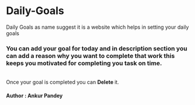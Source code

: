 # Daily-Goals

Daily Goals as name suggest it is a website which helps in setting your daily goals

<h3> You can add your goal for today and in description section you can add a reason why you want to complete that work this keeps you motivated for completing you task on time. 
</h3>
<br>
Once your goal is completed you can <b> Delete </b> it.

<h4>Author : Ankur Pandey</h4>
